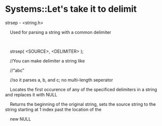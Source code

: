 # Systems::Let's take it to delimit

strsep - &lt;string.h&gt;

  


    Used for parsing a string with a common delimiter  


      


    strsep( &lt;SOURCE&gt;, &lt;DELIMITER&gt; );  


    //You can make delimiter a string like  


    //“abc”  


    //so it parses a, b, and c; no multi-length seperator  


  
    Locates the first occurence of any of the specificed delimiters in a string and replaces it with NULL

  


    Returns the beginning of the original string, sets the source string to the string starting at 1 index past the location of the 

    new NULL  


  

